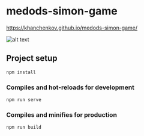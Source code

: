 # medods-simon-game

https://khanchenkov.github.io/medods-simon-game/

![alt text](https://cs14.pikabu.ru/post_img/2021/05/10/6/1620635073183599381.png)


## Project setup
```
npm install
```

### Compiles and hot-reloads for development
```
npm run serve
```

### Compiles and minifies for production
```
npm run build
```


